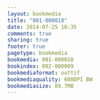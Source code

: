 ```yaml
---
layout: bookmedia
title: "001-000018"
date: 2014-07-25 16:35
comments: true
sharing: true
footer: true
pagetype: bookmedia 
bookmedia: 001-000018
bookindex: 002-000009
bookmediaformat: outtif
bookmediaquality: 600DPI BW
bookmediasize: 89.7MB
---
```

